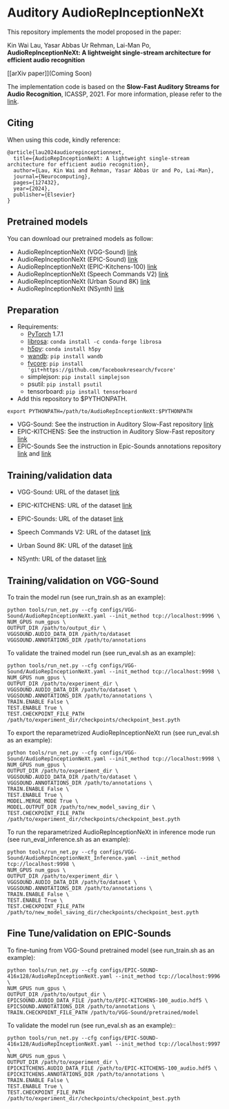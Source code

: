 # Auditory AudioRepInceptionNeXt

This repository implements the model proposed in the paper:

Kin Wai Lau, Yasar Abbas Ur Rehman, Lai-Man Po, **AudioRepInceptionNeXt: A lightweight single-stream architecture for efficient audio recognition**

[[arXiv paper]](Coming Soon)

The implementation code is based on the **Slow-Fast Auditory Streams for Audio Recognition**, ICASSP, 2021. For more information, please refer to the [link](https://github.com/ekazakos/auditory-slow-fast).


## Citing

When using this code, kindly reference:

```
@article{lau2024audiorepinceptionnext,
  title={AudioRepInceptionNeXt: A lightweight single-stream architecture for efficient audio recognition},
  author={Lau, Kin Wai and Rehman, Yasar Abbas Ur and Po, Lai-Man},
  journal={Neurocomputing},
  pages={127432},
  year={2024},
  publisher={Elsevier}
}
```

## Pretrained models

You can download our pretrained models as follow:
- AudioRepInceptionNeXt (VGG-Sound) [link](https://portland-my.sharepoint.com/:f:/g/personal/kinwailau6-c_my_cityu_edu_hk/EiYfDsGXvLRNsGJEJ8EuNIIBm3BaWXQsmFAmRP7ZEucbuw?e=YUbTEM)
- AudioRepInceptionNeXt (EPIC-Sound) [link](https://portland-my.sharepoint.com/:f:/g/personal/kinwailau6-c_my_cityu_edu_hk/Evws-ER1bFRHnrfADk0awVgBBKskaFgokCAK52cuzJNbwQ?e=Pvufdm)
- AudioRepInceptionNeXt (EPIC-Kitchens-100) [link](https://portland-my.sharepoint.com/:f:/g/personal/kinwailau6-c_my_cityu_edu_hk/El4P4d8wSYhOibuNdauOdY0BY6tbsMJjEmxxZZ4EvuxZ9A?e=v7F0TZ)
- AudioRepInceptionNeXt (Speech Commands V2) [link](https://portland-my.sharepoint.com/:f:/g/personal/kinwailau6-c_my_cityu_edu_hk/Eg6t5eGNPtdIrCGQo-o1xdABiJ-HJHd6Yx9yUhvQIEkw1Q?e=I8OVwd)
- AudioRepInceptionNeXt (Urban Sound 8K) [link](https://portland-my.sharepoint.com/:f:/g/personal/kinwailau6-c_my_cityu_edu_hk/EpeRXtGnVoxAigfyrMSBN6ABCT0y1l5bsNQTmFaJVoZXtA?e=A7gPYt)
- AudioRepInceptionNeXt (NSynth) [link](https://portland-my.sharepoint.com/:f:/g/personal/kinwailau6-c_my_cityu_edu_hk/Er4eZSf52DhOqcUYSWgd4sIBDEdAdLJxPz0g7gUwPpAwAw?e=v8Xo6e)



## Preparation

* Requirements:
  * [PyTorch](https://pytorch.org) 1.7.1
  * [librosa](https://librosa.org): `conda install -c conda-forge librosa`
  * [h5py](https://www.h5py.org): `conda install h5py`
  * [wandb](https://wandb.ai/site): `pip install wandb`
  * [fvcore](https://github.com/facebookresearch/fvcore/): `pip install 'git+https://github.com/facebookresearch/fvcore'`
  * simplejson: `pip install simplejson`
  * psutil: `pip install psutil`
  * tensorboard: `pip install tensorboard` 
* Add this repository to $PYTHONPATH.
```
export PYTHONPATH=/path/to/AudioRepInceptionNeXt:$PYTHONPATH
```
* VGG-Sound:
  See the instruction in Auditory Slow-Fast repository [link](https://github.com/ekazakos/auditory-slow-fast)
* EPIC-KITCHENS:
  See the instruction in Auditory Slow-Fast repository [link](https://github.com/ekazakos/auditory-slow-fast)
* EPIC-Sounds
  See the instruction in Epic-Sounds annotations repository [link](https://github.com/epic-kitchens/epic-sounds-annotations) and [link](https://github.com/epic-kitchens/epic-sounds-annotations/tree/main/src)

## Training/validation data
* VGG-Sound:
  URL of the dataset [link](https://www.robots.ox.ac.uk/~vgg/data/vggsound/)

* EPIC-KITCHENS:
  URL of the dataset [link](https://epic-kitchens.github.io/2024)

* EPIC-Sounds:
  URL of the dataset [link](https://epic-kitchens.github.io/epic-sounds/)

* Speech Commands V2:
  URL of the dataset [link](http://download.tensorflow.org/data/speech_commands_v0.02.tar.gz)

* Urban Sound 8K:
  URL of the dataset [link](https://urbansounddataset.weebly.com/urbansound8k.html)

* NSynth:
  URL of the dataset [link](https://magenta.tensorflow.org/datasets/nsynth#files)


## Training/validation on VGG-Sound
To train the model run (see run_train.sh as an example):
```
python tools/run_net.py --cfg configs/VGG-Sound/AudioRepInceptionNeXt.yaml --init_method tcp://localhost:9996 \
NUM_GPUS num_gpus \
OUTPUT_DIR /path/to/output_dir \
VGGSOUND.AUDIO_DATA_DIR /path/to/dataset 
VGGSOUND.ANNOTATIONS_DIR /path/to/annotations 
```

To validate the trained model run (see run_eval.sh as an example):
```
python tools/run_net.py --cfg configs/VGG-Sound/AudioRepInceptionNeXt.yaml --init_method tcp://localhost:9998 \
NUM_GPUS num_gpus \
OUTPUT_DIR /path/to/experiment_dir \
VGGSOUND.AUDIO_DATA_DIR /path/to/dataset \
VGGSOUND.ANNOTATIONS_DIR /path/to/annotations \
TRAIN.ENABLE False \
TEST.ENABLE True \
TEST.CHECKPOINT_FILE_PATH /path/to/experiment_dir/checkpoints/checkpoint_best.pyth
```

To export the reparametrized AudioRepInceptionNeXt run (see run_eval.sh as an example):
```
python tools/run_net.py --cfg configs/VGG-Sound/AudioRepInceptionNeXt.yaml --init_method tcp://localhost:9998 \
NUM_GPUS num_gpus \
OUTPUT_DIR /path/to/experiment_dir \
VGGSOUND.AUDIO_DATA_DIR /path/to/dataset \
VGGSOUND.ANNOTATIONS_DIR /path/to/annotations \
TRAIN.ENABLE False \
TEST.ENABLE True \
MODEL.MERGE_MODE True \
MODEL.OUTPUT_DIR /path/to/new_model_saving_dir \
TEST.CHECKPOINT_FILE_PATH /path/to/experiment_dir/checkpoints/checkpoint_best.pyth
```

To run the reparametrized AudioRepInceptionNeXt in inference mode run (see run_eval_inference.sh as an example):
```
python tools/run_net.py --cfg configs/VGG-Sound/AudioRepInceptionNeXt_Inference.yaml --init_method tcp://localhost:9998 \
NUM_GPUS num_gpus \
OUTPUT_DIR /path/to/experiment_dir \
VGGSOUND.AUDIO_DATA_DIR /path/to/dataset \
VGGSOUND.ANNOTATIONS_DIR /path/to/annotations \
TRAIN.ENABLE False \
TEST.ENABLE True \
TEST.CHECKPOINT_FILE_PATH /path/to/new_model_saving_dir/checkpoints/checkpoint_best.pyth
```

## Fine Tune/validation on EPIC-Sounds
To fine-tuning from VGG-Sound pretrained model (see run_train.sh as an example):
```
python tools/run_net.py --cfg configs/EPIC-SOUND-416x128/AudioRepInceptionNeXt.yaml --init_method tcp://localhost:9996 \
NUM_GPUS num_gpus \
OUTPUT_DIR /path/to/output_dir \
EPICSOUND.AUDIO_DATA_FILE /path/to/EPIC-KITCHENS-100_audio.hdf5 \
EPICSOUND.ANNOTATIONS_DIR /path/to/annotations \
TRAIN.CHECKPOINT_FILE_PATH /path/to/VGG-Sound/pretrained/model
```

To validate the model run (see run_eval.sh as an example)::
```
python tools/run_net.py --cfg configs/EPIC-SOUND-416x128/AudioRepInceptionNeXt.yaml --init_method tcp://localhost:9997 \
NUM_GPUS num_gpus \
OUTPUT_DIR /path/to/experiment_dir \
EPICKITCHENS.AUDIO_DATA_FILE /path/to/EPIC-KITCHENS-100_audio.hdf5 \
EPICKITCHENS.ANNOTATIONS_DIR /path/to/annotations \
TRAIN.ENABLE False \
TEST.ENABLE True \
TEST.CHECKPOINT_FILE_PATH /path/to/experiment_dir/checkpoints/checkpoint_best.pyth
```




